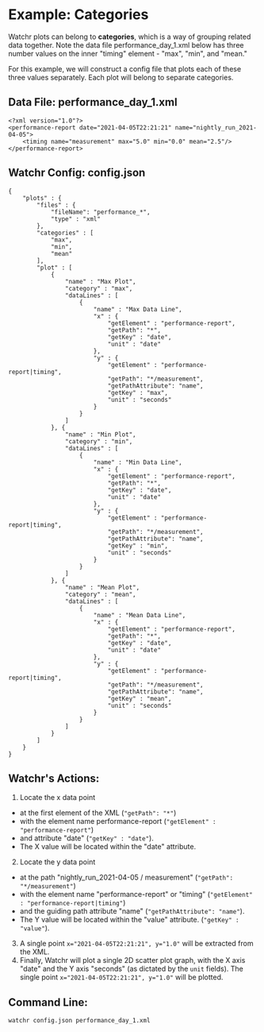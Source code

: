 # Example:  Categories

Watchr plots can belong to **categories**, which is a way of grouping related data together.  Note the data file performance\_day\_1.xml below has three number values on the inner "timing" element - "max", "min", and "mean."  

For this example, we will construct a config file that plots each of these three values separately.  Each plot will belong to separate categories.

## Data File:  performance\_day\_1.xml

	<?xml version="1.0"?>
	<performance-report date="2021-04-05T22:21:21" name="nightly_run_2021-04-05">
	    <timing name="measurement" max="5.0" min="0.0" mean="2.5"/>
	</performance-report>

## Watchr Config:  config.json
	{
	    "plots" : {
	        "files" : {
	            "fileName": "performance_*",
	            "type" : "xml"
	        },
	        "categories" : [
	            "max",
	            "min",
	            "mean"
	        ],
	        "plot" : [
	            {
	                "name" : "Max Plot",
	                "category" : "max",
	                "dataLines" : [
	                    {
	                        "name" : "Max Data Line",
	                        "x" : {
	                            "getElement" : "performance-report",
	                            "getPath": "*",
	                            "getKey" : "date",
	                            "unit" : "date"
	                        },
	                        "y" : {
	                            "getElement" : "performance-report|timing",
	                            "getPath": "*/measurement",
	                            "getPathAttribute": "name",
	                            "getKey" : "max",
	                            "unit" : "seconds"
	                        }
	                    }
	                ]
	            }, {
	                "name" : "Min Plot",
	                "category" : "min",
	                "dataLines" : [
	                    {
	                        "name" : "Min Data Line",
	                        "x" : {
	                            "getElement" : "performance-report",
	                            "getPath": "*",
	                            "getKey" : "date",
	                            "unit" : "date"
	                        },
	                        "y" : {
	                            "getElement" : "performance-report|timing",
	                            "getPath": "*/measurement",
	                            "getPathAttribute": "name",
	                            "getKey" : "min",
	                            "unit" : "seconds"
	                        }
	                    }
	                ]
	            }, {
	                "name" : "Mean Plot",
	                "category" : "mean",
	                "dataLines" : [
	                    {
	                        "name" : "Mean Data Line",
	                        "x" : {
	                            "getElement" : "performance-report",
	                            "getPath": "*",
	                            "getKey" : "date",
	                            "unit" : "date"
	                        },
	                        "y" : {
	                            "getElement" : "performance-report|timing",
	                            "getPath": "*/measurement",
	                            "getPathAttribute": "name",
	                            "getKey" : "mean",
	                            "unit" : "seconds"
	                        }
	                    }
	                ]
	            }
	        ]
	    }
	}

## Watchr's Actions:

1. Locate the x data point
 - at the first element of the XML (`"getPath": "*"`)
 - with the element name performance-report (`"getElement" : "performance-report"`)
 - and attribute "date" (`"getKey" : "date"`).
 - The X value will be located within the "date" attribute.
2. Locate the y data point
 - at the path "nightly\_run\_2021-04-05 / measurement" (`"getPath": "*/measurement"`)
 - with the element name "performance-report" or "timing" (`"getElement" : "performance-report|timing"`)
 - and the guiding path attribute "name" (`"getPathAttribute": "name"`).
 - The Y value will be located within the "value" attribute. (`"getKey" : "value"`).
3. A single point `x="2021-04-05T22:21:21", y="1.0"` will be extracted from the XML.
4. Finally, Watchr will plot a single 2D scatter plot graph, with the X axis "date" and the Y axis "seconds" (as dictated by the `unit` fields).  The single point `x="2021-04-05T22:21:21", y="1.0"` will be plotted.

## Command Line:

	watchr config.json performance_day_1.xml